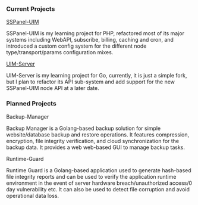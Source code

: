 ### Current Projects

[SSPanel-UIM](https://github.com/SSPanel-UIM/SSPanel-UIM-Dev)

SSPanel-UIM is my learning project for PHP, refactored most of its major systems including WebAPI, subscribe, billing, caching and cron, and introduced a custom config system for the different node type/transport/params configuration mixes.

[UIM-Server](https://github.com/SSPanel-UIM/UIM-Server)

UIM-Server is my learning project for Go, currently, it is just a simple fork, but I plan to refactor its API sub-system and add support for the new SSPanel-UIM node API at a later date.

### Planned Projects

Backup-Manager

Backup Manager is a Golang-based backup solution for simple website/database backup and restore operations. It features compression, encryption, file integrity verification, and cloud synchronization for the backup data. It provides a web web-based GUI to manage backup tasks.

Runtime-Guard

Runtime Guard is a Golang-based application used to generate hash-based file integrity reports and can be used to verify the application runtime environment in the event of server hardware breach/unauthorized access/0 day vulnerability etc. It can also be used to detect file corruption and avoid operational data loss.
